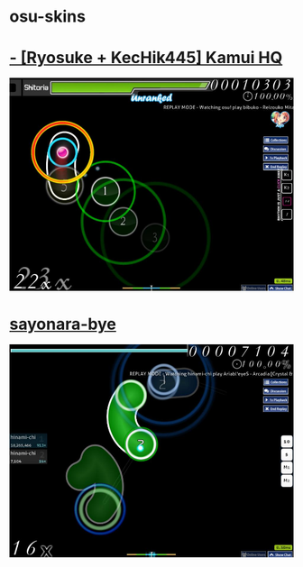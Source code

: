 # osu-skins

# [- [Ryosuke + KecHik445] Kamui HQ](https://raw.githubusercontent.com/hinami-chi/osu-skins/main/osk/-%20[Ryosuke%20+%20KecHik445]%20Kamui%20HQ.osk)
![](https://raw.githubusercontent.com/hinami-chi/osu-skins/main/img/-%20[Ryosuke%20+%20KecHik445]%20Kamui%20HQ.jpg)

# [sayonara-bye](https://raw.githubusercontent.com/hinami-chi/osu-skins/main/osk/sayonara-bye.osk)
![](https://raw.githubusercontent.com/hinami-chi/osu-skins/main/img/sayonara-bye.jpg)
